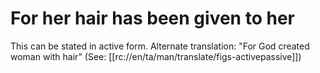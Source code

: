 # For her hair has been given to her

This can be stated in active form. Alternate translation: "For God created woman with hair" (See: [[rc://en/ta/man/translate/figs-activepassive]])

